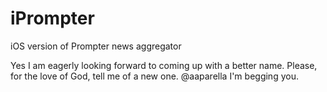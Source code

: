 iPrompter
=========

iOS version of Prompter news aggregator

Yes I am eagerly looking forward to coming up with a better name. Please, for the love of God, tell me of a new one. @aaparella I'm begging you. 
